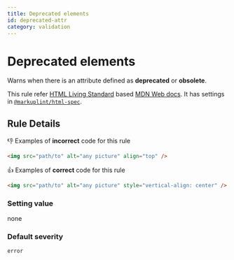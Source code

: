 ```yaml
---
title: Deprecated elements
id: deprecated-attr
category: validation
---
```


# Deprecated elements

Warns when there is an attribute defined as **deprecated** or **obsolete**.

This rule refer [HTML Living Standard](https://html.spec.whatwg.org/) based [MDN Web docs](https://developer.mozilla.org/en/docs/Web/HTML). It has settings in [`@markuplint/html-spec`](https://github.com/markuplint/markuplint/blob/master/packages/%40markuplint/html-spec/index.json).

## Rule Details

👎 Examples of **incorrect** code for this rule

```html
<img src="path/to" alt="any picture" align="top" />
```

👍 Examples of **correct** code for this rule

```html
<img src="path/to" alt="any picture" style="vertical-align: center" />
```

### Setting value

none

### Default severity

`error`
